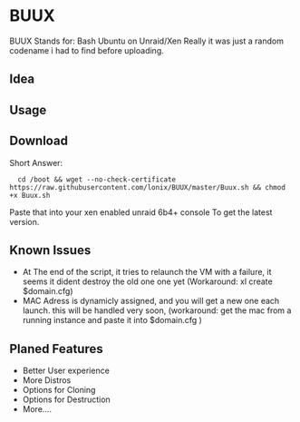BUUX
====
BUUX Stands for: Bash Ubuntu on Unraid/Xen
Really it was just a random codename i had to find before uploading.

Idea
----

Usage
----

Download
----
Short Answer:

```
  cd /boot && wget --no-check-certificate https://raw.githubusercontent.com/lonix/BUUX/master/Buux.sh && chmod +x Buux.sh
```
Paste that into your xen enabled unraid 6b4+ console To get the latest version.

Known Issues
----
- At The end of the script, it tries to relaunch the VM with a failure, it seems it dident destroy the old one one yet (Workaround: xl create $domain.cfg)
- MAC Adress is dynamicly assigned, and you will get a new one each launch. this will be handled very soon, (workaround: get the mac from a running instance and paste it into $domain.cfg )

Planed Features
----
- Better User experience 
- More Distros 
- Options for Cloning
- Options for Destruction
- More....

